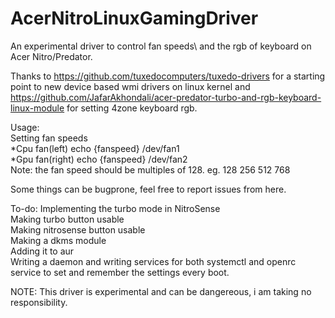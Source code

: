 # AcerNitroLinuxGamingDriver
An experimental driver to control fan speeds\ and the rgb of keyboard on Acer Nitro/Predator.

Thanks to https://github.com/tuxedocomputers/tuxedo-drivers for a starting point to new device based wmi drivers on linux kernel and https://github.com/JafarAkhondali/acer-predator-turbo-and-rgb-keyboard-linux-module for setting 4zone keyboard rgb.

<p>Usage:<br>
Setting fan speeds<br>
*Cpu fan(left) echo {fanspeed} /dev/fan1<br>
*Gpu fan(right) echo {fanspeed} /dev/fan2<br>
Note: the fan speed should be multiples of 128. eg. 128 256 512 768<br>


Some things can be bugprone, feel free to report issues from here.

<p>To-do: Implementing the turbo mode in NitroSense<br>
Making turbo button usable <br>
Making nitrosense button usable <br>
Making a dkms module <br>
Adding it to aur <br>
Writing a daemon and writing services for both systemctl and openrc service to set and remember the settings every boot. </p>

NOTE: This driver is experimental and can be dangereous, i am taking no responsibility.
  
